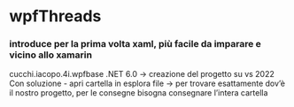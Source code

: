 # wpfThreads
### introduce per la prima volta xaml, più facile da imparare e vicino allo xamarin

cucchi.iacopo.4i.wpfbase .NET 6.0 -> creazione del progetto su vs 2022
Con soluzione - apri cartella in esplora file -> per trovare esattamente dov’è il nostro progetto, per le consegne bisogna consegnare l’intera cartella

